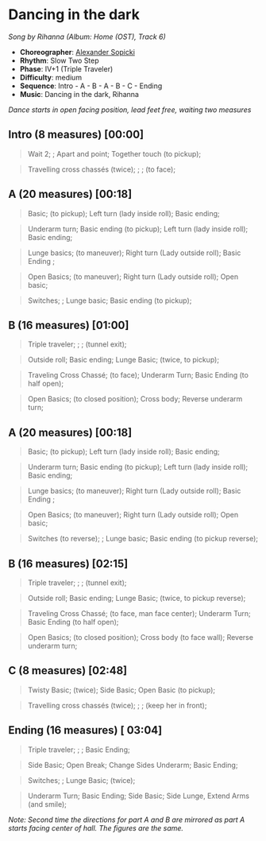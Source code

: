 # Dancing in the dark
*Song by Rihanna (Album: Home (OST), Track 6)*

* **Choreographer**: [Alexander Sopicki](mailto:cuesheets@gmx.net "cuesheets@gmx.net")
* **Rhythm**: Slow Two Step
* **Phase**: IV+1 (Triple Traveler)
* **Difficulty**: medium
* **Sequence**: Intro - A - B - A - B - C - Ending
* **Music**: Dancing in the dark, Rihanna

*Dance starts in open facing position, lead feet free, waiting two measures*


## Intro (8 measures) [00:00]

> Wait 2; ; Apart and point; Together touch (to pickup);

> Travelling cross chassés (twice); ; ; (to face);

## A (20 measures) [00:18]

> Basic; (to pickup); Left turn (lady inside roll); Basic ending;

> Underarm turn; Basic ending (to pickup); Left turn (lady inside roll); Basic ending;

> Lunge basics; (to maneuver); Right turn (Lady outside roll); Basic Ending ;

> Open Basics; (to maneuver); Right turn (Lady outside roll); Open basic;

> Switches; ; Lunge basic; Basic ending (to pickup);

## B (16 measures) [01:00]

> Triple traveler; ; ; (tunnel exit);

> Outside roll; Basic ending; Lunge Basic; (twice, to pickup);

> Traveling Cross Chassé; (to face); Underarm Turn; Basic Ending (to half open);

> Open Basics; (to closed position); Cross body; Reverse underarm turn;

## A (20 measures) [00:18]

> Basic; (to pickup); Left turn (lady inside roll); Basic ending;

> Underarm turn; Basic ending (to pickup); Left turn (lady inside roll); Basic ending;

> Lunge basics; (to maneuver); Right turn (Lady outside roll); Basic Ending ;

> Open Basics; (to maneuver); Right turn (Lady outside roll); Open basic;

> Switches (to reverse); ; Lunge basic; Basic ending (to pickup reverse);

## B (16 measures) [02:15]

> Triple traveler; ; ; (tunnel exit);

> Outside roll; Basic ending; Lunge Basic; (twice, to pickup reverse);

> Traveling Cross Chassé; (to face, man face center); Underarm Turn; Basic Ending (to half open);

> Open Basics; (to closed position); Cross body (to face wall); Reverse underarm turn;

## C (8 measures) [02:48]

> Twisty Basic; (twice); Side Basic; Open Basic (to pickup);

> Travelling cross chassés (twice); ; ; (keep her in front);

## Ending (16 measures) [ 03:04]

> Triple traveler; ; ; Basic Ending;

> Side Basic; Open Break; Change Sides Underarm; Basic Ending;

> Switches; ; Lunge Basic; (twice);

> Underarm Turn; Basic Ending; Side Basic; Side Lunge, Extend Arms (and smile);



*Note: Second time the directions for part A and B are mirrored as part A starts facing center of hall. The figures are the same.*
